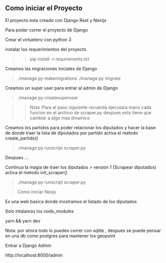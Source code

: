 ## Como iniciar el Proyecto 

El proyecto esta creado con Django Rest y Nextjs

Para poder correr el proyecto de Django

Crear el virtuelenv con python 3

instalar los requerimientos del proyecto 

>> pip install -r requirements.txt

Creamos las migraciones iniciales  de Django

> ./manage.py makemigrations
> ./manage.py migrate

Creamos un super user para entrar al admin de Django 

> ./manage.py createsuperuser

>> Nota :Para el paso siguiente recuerda ejecutara mano cada funcion en el archivo de scraper.py despues esto tiene que cambiar a algo mas dinamico 

Creamos los partidos para poder relacionar los diputados y hacer la base de donde traer la lista de dipiutados por partido
activa el metodo  create_partido()

> ./manage.py runscript scraper.py 

Despues ...  

Continua la magia de traer los diputados  > version 1 (Scrapear diputados) 
activa el metodo  init_scraper()

> ./manage.py runscript scraper.py 



>Como iniciar Nexjs  

Es una web basica donde mostramos el listado de los diputados

Solo intalamos los node_modules

yarn && yarn dev 


Nota: por ahora todo lo puedes correr con sqlite , despues se puede pensar en una db como postgres para mantener los geopoint


Entrar a Django Admin

http://localhost:8000/admin